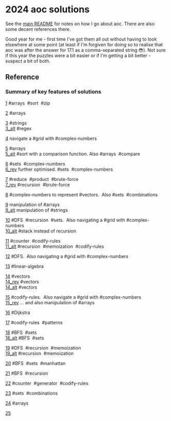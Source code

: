 # 2024 aoc solutions

See the [main README](https://github.com/maread99/aoc) for notes on how I go about aoc. There are also some decent references there.

Good year for me - first time I've got them all out without having to look elsewhere at some point (at least if I'm forgiven for doing so to realise that aoc was after the answer for 17.1 as a comma-separated string 😳). Not sure if this year the puzzles were a bit easier or if I'm getting a bit better - suspect a bit of both.

## Reference

### Summary of key features of solutions

[1](./01.py) #arrays &nbsp;#sort &nbsp;#zip  

[2](./02.py) #arrays  

[3](./03.py) #strings  
[3_alt](./03_alt.py) #regex  

[4](./04.py) navigate a #grid with #complex-numbers  

[5](./05.py) #arrays  
[5_alt](./05_alt.py) #sort with a comparison function. Also #arrays &nbsp;#compare  

[6](./06.py) #sets &nbsp;#complex-numbers  
[6_rev](./06_alt.py) further optimised. #sets &nbsp;#complex-numbers  

[7](./07.py) #reduce &nbsp;#product &nbsp;#brute-force  
[7_rev](./07_rev.py) #recursion &nbsp;#brute-force

[8](./08.py) #complex-numbers to represent #vectors. &nbsp;Also #sets &nbsp;#combinations  

[9](./09.py) manipulation of #arrays  
[9_alt](./09_alt.py) manipulation of #strings  

[10](./10.py) #DFS &nbsp;#recursion &nbsp;#sets. &nbsp;Also navigating a #grid with #complex-numbers  
[10_alt](./10_alt.py) #stack instead of recursion  

[11](./11.py) #counter &nbsp;#codify-rules  
[11_alt](./11_alt.py) #recursion &nbsp;#memoization &nbsp;#codify-rules  

[12](./12.py) #DFS. &nbsp;Also navigating a #grid with #complex-numbers  

[13](./13.py) #linear-algebra  

[14](./14.py) #vectors  
[14_rev](./14_rev.py) #vectors  
[14_alt](./14_alt.py) #vectors  

[15](./15.py) #codify-rules. &nbsp;Also navigate a #grid with #complex-numbers  
[15_rev](./15_rev.py) ... and also manipulation of #arrays  

[16](./16.py) #Dijkstra  

[17](./17.py) #codify-rules &nbsp;#patterns  

[18](./18.py) #BFS &nbsp;#sets  
[18_alt](./18_alt.py) #BFS &nbsp;#sets  

[19](./19.py) #DFS &nbsp;#recursion &nbsp;#memoization  
[19_alt](./19_alt.py) #recursion &nbsp;#memoization  

[20](./20.py) #BFS &nbsp;#sets &nbsp;#manhattan  

[21](./21.py) #BFS &nbsp;#recursion  

[22](./22.py) #counter &nbsp;#generator &nbsp;#codify-rules  

[23](./23.py) #sets &nbsp;#combinations  

[24](./24.py) #arrays  

[25](./25.py)  